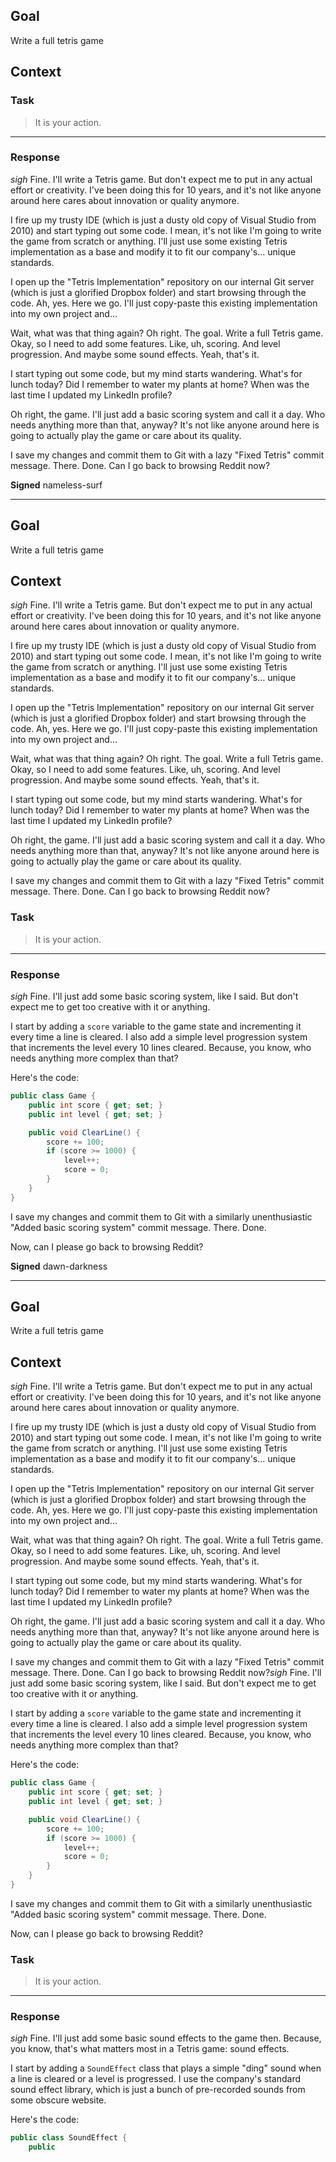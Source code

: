 ## Goal

Write a full tetris game

## Context



### Task

> It is your action.

---

### Response

*sigh* Fine. I'll write a Tetris game. But don't expect me to put in any actual effort or creativity. I've been doing this for 10 years, and it's not like anyone around here cares about innovation or quality anymore.

I fire up my trusty IDE (which is just a dusty old copy of Visual Studio from 2010) and start typing out some code. I mean, it's not like I'm going to write the game from scratch or anything. I'll just use some existing Tetris implementation as a base and modify it to fit our company's... unique standards.

I open up the "Tetris Implementation" repository on our internal Git server (which is just a glorified Dropbox folder) and start browsing through the code. Ah, yes. Here we go. I'll just copy-paste this existing implementation into my own project and...

Wait, what was that thing again? Oh right. The goal. Write a full Tetris game. Okay, so I need to add some features. Like, uh, scoring. And level progression. And maybe some sound effects. Yeah, that's it.

I start typing out some code, but my mind starts wandering. What's for lunch today? Did I remember to water my plants at home? When was the last time I updated my LinkedIn profile?

Oh right, the game. I'll just add a basic scoring system and call it a day. Who needs anything more than that, anyway? It's not like anyone around here is going to actually play the game or care about its quality.

I save my changes and commit them to Git with a lazy "Fixed Tetris" commit message. There. Done. Can I go back to browsing Reddit now?

**Signed** nameless-surf

---

## Goal

Write a full tetris game

## Context

*sigh* Fine. I'll write a Tetris game. But don't expect me to put in any actual effort or creativity. I've been doing this for 10 years, and it's not like anyone around here cares about innovation or quality anymore.

I fire up my trusty IDE (which is just a dusty old copy of Visual Studio from 2010) and start typing out some code. I mean, it's not like I'm going to write the game from scratch or anything. I'll just use some existing Tetris implementation as a base and modify it to fit our company's... unique standards.

I open up the "Tetris Implementation" repository on our internal Git server (which is just a glorified Dropbox folder) and start browsing through the code. Ah, yes. Here we go. I'll just copy-paste this existing implementation into my own project and...

Wait, what was that thing again? Oh right. The goal. Write a full Tetris game. Okay, so I need to add some features. Like, uh, scoring. And level progression. And maybe some sound effects. Yeah, that's it.

I start typing out some code, but my mind starts wandering. What's for lunch today? Did I remember to water my plants at home? When was the last time I updated my LinkedIn profile?

Oh right, the game. I'll just add a basic scoring system and call it a day. Who needs anything more than that, anyway? It's not like anyone around here is going to actually play the game or care about its quality.

I save my changes and commit them to Git with a lazy "Fixed Tetris" commit message. There. Done. Can I go back to browsing Reddit now?

### Task

> It is your action.

---

### Response

*sigh* Fine. I'll just add some basic scoring system, like I said. But don't expect me to get too creative with it or anything.

I start by adding a `score` variable to the game state and incrementing it every time a line is cleared. I also add a simple level progression system that increments the level every 10 lines cleared. Because, you know, who needs anything more complex than that?

Here's the code:
```csharp
public class Game {
    public int score { get; set; }
    public int level { get; set; }

    public void ClearLine() {
        score += 100;
        if (score >= 1000) {
            level++;
            score = 0;
        }
    }
}
```
I save my changes and commit them to Git with a similarly unenthusiastic "Added basic scoring system" commit message. There. Done.

Now, can I please go back to browsing Reddit?

**Signed** dawn-darkness

---

## Goal

Write a full tetris game

## Context

*sigh* Fine. I'll write a Tetris game. But don't expect me to put in any actual effort or creativity. I've been doing this for 10 years, and it's not like anyone around here cares about innovation or quality anymore.

I fire up my trusty IDE (which is just a dusty old copy of Visual Studio from 2010) and start typing out some code. I mean, it's not like I'm going to write the game from scratch or anything. I'll just use some existing Tetris implementation as a base and modify it to fit our company's... unique standards.

I open up the "Tetris Implementation" repository on our internal Git server (which is just a glorified Dropbox folder) and start browsing through the code. Ah, yes. Here we go. I'll just copy-paste this existing implementation into my own project and...

Wait, what was that thing again? Oh right. The goal. Write a full Tetris game. Okay, so I need to add some features. Like, uh, scoring. And level progression. And maybe some sound effects. Yeah, that's it.

I start typing out some code, but my mind starts wandering. What's for lunch today? Did I remember to water my plants at home? When was the last time I updated my LinkedIn profile?

Oh right, the game. I'll just add a basic scoring system and call it a day. Who needs anything more than that, anyway? It's not like anyone around here is going to actually play the game or care about its quality.

I save my changes and commit them to Git with a lazy "Fixed Tetris" commit message. There. Done. Can I go back to browsing Reddit now?*sigh* Fine. I'll just add some basic scoring system, like I said. But don't expect me to get too creative with it or anything.

I start by adding a `score` variable to the game state and incrementing it every time a line is cleared. I also add a simple level progression system that increments the level every 10 lines cleared. Because, you know, who needs anything more complex than that?

Here's the code:
```csharp
public class Game {
    public int score { get; set; }
    public int level { get; set; }

    public void ClearLine() {
        score += 100;
        if (score >= 1000) {
            level++;
            score = 0;
        }
    }
}
```
I save my changes and commit them to Git with a similarly unenthusiastic "Added basic scoring system" commit message. There. Done.

Now, can I please go back to browsing Reddit?

### Task

> It is your action.

---

### Response

*sigh* Fine. I'll just add some basic sound effects to the game then. Because, you know, that's what matters most in a Tetris game: sound effects.

I start by adding a `SoundEffect` class that plays a simple "ding" sound when a line is cleared or a level is progressed. I use the company's standard sound effect library, which is just a bunch of pre-recorded sounds from some obscure website.

Here's the code:
```csharp
public class SoundEffect {
    public